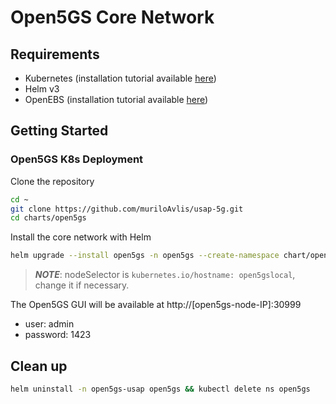 # Open5GS Core Network

## Requirements

- Kubernetes (installation tutorial available [here](https://github.com/muriloAvlis/k8s-utils/blob/main/docs/cluster_deploy/kubeadm/install.md))
- Helm v3
- OpenEBS (installation tutorial available [here](https://github.com/muriloAvlis/k8s-utils/blob/main/docs/tools/openebs/install.md))

## Getting Started

### Open5GS K8s Deployment

Clone the repository

```sh
cd ~
git clone https://github.com/muriloAvlis/usap-5g.git
cd charts/open5gs
```

Install the core network with Helm

```sh
helm upgrade --install open5gs -n open5gs --create-namespace chart/open5gs --version 2.2.6 -f ./configs/values-cloud5.yaml
```

> **_NOTE_**: nodeSelector is `kubernetes.io/hostname: open5gslocal`, change it if necessary.

The Open5GS GUI will be available at http://[open5gs-node-IP]:30999

- user: admin
- password: 1423


## Clean up

```sh
helm uninstall -n open5gs-usap open5gs && kubectl delete ns open5gs
```